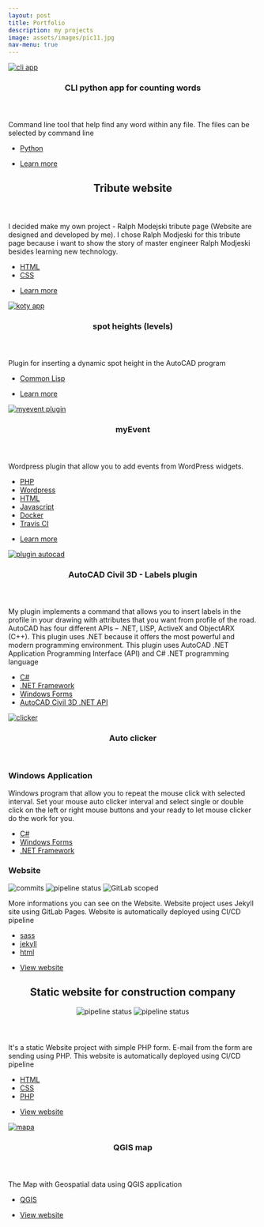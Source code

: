 ```yaml
---
layout: post
title: Portfolio
description: my projects
image: assets/images/pic11.jpg
nav-menu: true
---
```


<!-- Main -->
<div id="main 6u$ 12u$(medium)">

<section class="spotlights">
	<section class="spotlights">
			<a href="https://github.com/DarekRepos/PanTadeuszWordFinder" class="image full-high-image">
				<img src="{% link assets/images/pic08.jpg %}" alt="cli app" data-position="center center"/>
			</a>
			<div class="content">
				<div class="inner">
					<header class="major">
						<h3>CLI python app for counting words</h3>
					</header>
					<p>Command line tool that help find any word within any file. The files can be selected by command line</p>
					<ul class="actions">
						<li><a href="#" class="button spaced">Python</a></li>
					</ul>        
					<ul class="actions">
						<li><a href="https://github.com/DarekRepos/PanTadeuszWordFinder" class="button special">Learn more</a></li>
					</ul>
				</div>
			</div>
	</section>
	<section>
		<div class="content">
		<div class="inner">
			<header class="major">
				<h2>Tribute website</h2>
			</header>
			<p> I decided make my own project - Ralph Modejski tribute page (Website are designed and developed by me). I chose Ralph Modjeski for this tribute page because i want to show the story of master engineer Ralph Modjeski besides learning new technology.</p>
			<ul class="actions">
				<li><a href="#" class="button spaced">HTML</a></li>
				<li><a href="#" class="button spaced">CSS</a></li>
			</ul>
			<ul class="actions">
				<li><a href="https://darekrepos.github.io/tribute-to-Ralph-Modejski/" class="button special">Learn more</a></li>
			</ul>
		</div>
		</div>
	</section>
	<section>
		<a href="https://github.com/DarekRepos/koty-wysokosciowe" class="image full-high-image">
			<img src="{% link assets/images/pic08.jpg %}" alt="koty app" data-position="center center"/>
		</a>
		<div class="content">
			<div class="inner">
				<header class="major">
					<h3>spot heights (levels)</h3>
				</header>
				<p>Plugin for inserting a dynamic spot height in the AutoCAD program</p>
				<ul class="actions">
					<li><a href="#" class="button spaced">Common Lisp</a></li>
				</ul>        
				<ul class="actions">
					<li><a href="https://github.com/DarekRepos/koty-wysokosciowe" class="button special">Learn more</a></li>
				</ul>
			</div>
		</div>
	</section>
	<section>
		<a href="https://github.com/DarekRepos/myEvent" class="image full-high-image">
			<img src="{% link assets/images/pic09.jpg %}" alt="myevent plugin" data-position="top center"/>
		</a>
		<div class="content">
			<div class="inner">
				<header class="major">
					<h3>myEvent</h3>
				</header>
				<p>Wordpress plugin that allow you to add events from WordPress widgets.</p>
				<ul class="actions">
				<li><a href="#" class="button spaced">PHP</a></li>
				<li><a href="#" class="button spaced">Wordpress</a></li>
				<li><a href="#" class="button spaced">HTML</a></li>
				<li><a href="#" class="button spaced">Javascript</a></li>
							<li><a href="#" class="button spaced">Docker</a></li>
							<li><a href="#" class="button spaced">Travis CI</a></li>
				</ul>    
				<ul class="actions">
					<li><a href="https://github.com/DarekRepos/myEvent" class="button special">Learn more</a></li>
				</ul>
			</div>
		</div>
	</section>
	<section>
		<a href="#" class="image full-high-image">
			<img src="{% link assets/images/opcje-ustawień-stylu.png%}" alt="plugin autocad" data-position="25% 25%"/>
		</a>
		<div class="content">
			<div class="inner">
				<header class="major">
					<h3>AutoCAD Civil 3D - Labels plugin</h3>
				</header>
				<p> My plugin  implements a command that allows you to insert labels in the profile in your drawing with attributes that you want from profile of the road. AutoCAD has four different APIs – .NET, LISP, ActiveX and ObjectARX (C++). This plugin uses .NET because it offers the most powerful and modern programming environment. This plugin uses AutoCAD .NET Application Programming Interface (API) and C# .NET programming language</p>
				<ul class="actions">
				<li><a href="#" class="button spaced">C#</a></li>
				<li><a href="#" class="button spaced">.NET Framework</a></li>
				<li><a href="#" class="button spaced">Windows Forms</a></li>
							<li><a href="#" class="button spaced">AutoCAD Civil 3D .NET API</a></li>
				</ul>    
			</div>
		</div>
	</section>
	<section>
		<a href="https://erydanand3osob.gitlab.io/Auto-clicker-website/" class="aligncenter">
			<img src="{% link assets/images/Clicker2.png %}" alt="clicker" data-position="center"/>
		</a>
		<div class="content">
			<div class="inner">
				<header class="major">
					<h3>Auto clicker</h3>
				</header>
				<h3>Windows Application</h3>
				<p>Windows program that allow you to repeat the mouse click with selected interval. Set your mouse auto clicker interval and select single or double click on the left or right mouse buttons and your ready to let mouse clicker do the work for you. </p>
				<ul class="actions">
					<li><a href="#" class="button spaced">C#</a></li>
					<li><a href="#" class="button spaced">Windows Forms</a></li>
					<li><a href="#" class="button spaced">.NET Framework</a></li>
				</ul>    
				<h3>Website</h3>
				<img alt="commits" src="https://erydanand3osob.gitlab.io/Auto-clicker-website/assets/commits.svg"/>		
				<img alt="pipeline status" src="https://erydanand3osob.gitlab.io/Auto-clicker-website/assets/build.svg"/>					
				<img alt="GitLab scoped" src="https://erydanand3osob.gitlab.io/Auto-clicker-website/assets/gitlab_scoped.svg"/>				
					<p>More informations you can see on the Website. Website project uses Jekyll site using GitLab Pages. Website is automatically deployed using CI/CD pipeline</p>
					<ul class="actions">
						<li><a href="#" class="button spaced">sass</a></li>
						<li><a href="#" class="button spaced">jekyll</a></li>
						<li><a href="#" class="button spaced">html</a></li>
					</ul>
				<ul class="actions">
					<li><a href="https://erydanand3osob.gitlab.io/Auto-clicker-website/" class="button special">View website</a></li>
				</ul>
			</div>
		</div>
	</section>
	<section>
		<div class="content">
		<div class="inner">
			<header class="major">
				<h2>Static website for construction company</h2>
		<img alt="pipeline status" src="https://erydanand3osob.gitlab.io/duda-dom.pl-website/img/commits.svg"/>
				<img alt="pipeline status" src="https://erydanand3osob.gitlab.io/duda-dom.pl-website/img/build.svg"/>			
			</header>
			<p>It's a static Website project with simple PHP form. E-mail from the form are sending using PHP. This website is automatically deployed using CI/CD pipeline</p>
			<ul class="actions">
				<li><a href="#" class="button spaced">HTML</a></li>
				<li><a href="#" class="button spaced">CSS</a></li>
				<li><a href="#" class="button spaced">PHP</a></li>
			</ul>
			<ul class="actions">
				<li><a href="https://erydanand3osob.gitlab.io/duda-dom.pl-website" class="button special">View website</a></li>
			</ul>
		</div>
		</div>
	</section>
	<section>
		<a href="https://darekrepos.github.io/mapasolectw/" class="image full-high-image">
			<img src="{% link assets/images/mapasolectw.png %}" alt="mapa" data-position="25% 25%"/>
		</a>
		<div class="content">
			<div class="inner">
				<header class="major">
					<h3>QGIS map</h3>
				</header>
				<p>The Map with Geospatial data using QGIS application</p>
				<ul class="actions">
					<li><a href="#" class="button spaced">QGIS</a></li>
				</ul>    
				<ul class="actions">
					<li><a href="https://darekrepos.github.io/mapasolectw/" class="button special">View website</a></li>
				</ul>
			</div>
		</div>
	</section>
</section>
</div>

